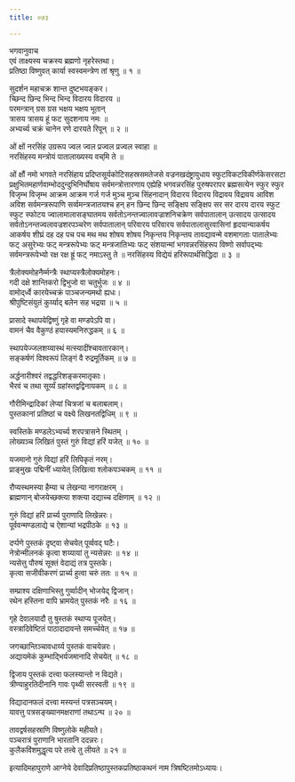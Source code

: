 ```yaml
---
title: ०७३

---
```

भगवानुवाच  
एवं ताक्ष्यस्य चक्रस्य ब्रह्मणो नृहरेस्तथा।  
प्रतिष्ठा विष्णुवत् कार्या स्वस्वमन्त्रेण तां श्रृणु ॥ १ ॥  
  
सुदर्शन महाचक्र शान्त दुष्टभयङ्कर।  
च्छिन्द छिन्द भिन्द भिन्द विदारय विदारय ॥  
परमन्त्रान् ग्रस ग्रस भक्षय भक्षय भूतान्  
त्रासय त्रासय हूं फट सुदशनाय नमः ॥  
अभ्यर्च्य चक्रं चानेन रणे दारयते रिपून् ॥ २ ॥  
  
ओं क्षों नरसिंह उग्ररूप ज्वल ज्वल प्रज्वल प्रज्वल स्वाहा ॥  
नरसिंहस्य मन्त्रोयं पातालाख्यस्य वच्‌मि ते ॥  
  
ओं क्षौं नमो भगवते नरसिंहाय प्रदिप्तसूर्यकोटिसहस्रसमतेजसे वज्रनखदंष्ट्रायुधाय स्फुटविकटविकीर्णकेसरसटा प्रक्षुभितमहार्णवाम्भोददुन्दुभिनिर्घोषाय सर्वमन्त्रोत्तारणाय एह्येहि भगवन्नरसिंह पुरुषपरापर ब्रह्मसत्येन स्फुर स्फुर विजृम्भ विजृम्भ आक्रम आक्रम गर्ज गर्ज मुञ्च मुञ्च सिंहनादान् विदारय विदारय विद्रावय विद्रावय आविश अविश सर्वमन्त्ररूपाणि सर्व्वमन्त्रजातयश्च हन् हन छिन्द छिन्द सङ्क्षिप सङ्क्षिप सर सर दारय दारय स्फुट स्फुट स्फोटय ज्वालामालासङ्घातमय सर्वतोऽनन्तज्वालावज्राशनिचक्रेण सर्वपातालान् उत्सादय उत्सादय सर्वतोऽनन्तज्वलावज्रशरपञ्चरेण सर्वपातालान् परिवारय परिवारय सर्वपातालासुरवासिनां हृदयान्याकर्षय आकर्षय शीघ्रं दह दह पच पच मथ मथ शोषय शोषय निकृन्तय निकृन्तय तावद्यावन्मे वशमागताः पातालेभ्यः फट् असुरेभ्यः फट् मन्त्ररूपेभ्यः फट् मन्त्रजातिभ्यः फट् संशयान्मां भगवन्नरसिंहरूप विष्णो सर्वापद्भ्यः सर्वमन्त्ररूपेभ्यो रक्ष रक्ष ह्रूं फट् नमाऽस्तु ते ॥ नरसिंहस्य विद्येयं हरिरूपार्थसिद्धिदा ॥ ३ ॥  
  
त्रैलोक्यमोहनैर्म्मन्त्रैः स्थाप्यस्त्रैलोक्यमोहनः।  
गदी दक्षे शान्तिकरो द्विभुजो वा चतुर्भुजः ॥ ४ ॥  
वामोद्‌र्ध्वे कारयेच्चक्रं पाञ्चजन्यमथो ह्यधः।  
श्रीपुष्टिसंयुतं कुर्य्याद् बलेन सह भद्रया ॥ ५ ॥  
  
प्रासादे स्थापयेद्विष्णुं गृहे वा मण्डपेऽपि वा।  
वामनं चैव वैकुण्ठं हयास्यमनिरुद्धकम् ॥ ६ ॥  
  
स्थापयेज्जलशय्यास्थं मत्स्यादींश्चावतारकान्।  
सङ्कर्षणं विश्वरूपं लिङ्गं वै रुद्रमूर्तिकम् ॥ ७ ॥  
  
अर्द्धनारीश्वरं तद्वद्धरिशङ्करमातृकाः।  
भैरवं च तथा सूर्य्यं ग्रहांस्तद्वद्विनायकम् ॥ ८ ॥  
  
गौरीमिन्द्रादिकां लेप्यां चित्रजां च बलाबलाम्।  
पुस्तकानां प्रतिष्ठां च वक्ष्ये लिखनतद्विधिम् ॥ ९ ॥  
  
स्वस्तिके मण्डलेऽभ्यर्च्य शरपत्रासने स्थितम् ।  
लोख्यञ्च लिखितं पुस्तं गुरुं विद्यां हरिं यजेत् ॥ १० ॥  
  
यजमानो गुरुं विद्यां हरिं लिपिकृतं नरम्।  
प्राङ्‌मुखः पद्मिनीं ध्यायेत् लिखित्वा श्लोकपञ्चकम् ॥ ११ ॥  
  
रौप्यस्थमस्या हैम्या च लेखन्या नागराक्षरम् ।  
ब्राह्मणान् बोजयेच्छक्त्या शक्त्या दद्याच्च दक्षिणाम् ॥ १२ ॥  
  
गुरुं विद्यां हरिं प्रार्च्य पुराणादि लिखेन्नरः।  
पूर्ववन्मण्डलाद्ये च ऐशान्यां भद्रपीठके ॥ १३ ॥  
  
दर्प्पणे पुस्तकं दृष्ट्वा सेचयेत् पूर्व्ववद् घटैः।  
नेत्रोन्मीलनकं कृत्वा शय्यायां तु न्यसेन्नरः ॥ १४ ॥  
न्यसेत्तु पौरुषं सूक्तं वेदाद्यं तत्र पुस्तके।  
कृत्वा सजीवीकरणं प्रार्च्य हुत्वा चरुं ततः ॥ १५ ॥  
  
सम्प्राश्य दक्षिणाभिस्तु गुर्व्वादीन् भोजयेद् द्विजान्।  
रथेन हस्तिना वापि भ्रामयेत् पुस्तकं नरैः ॥ १६ ॥  
  
गृहे देवालयादौ तु षुस्तकं स्थाप्य पूजयेत्।  
वस्त्रादिवेष्टितं पाठादादावन्ते समर्च्चयेत् ॥ १७ ॥  
  
जगच्छान्तिञ्चावधार्य्य पुस्तकं वाचयेन्नरः।  
अद्यायमेकं कुम्भाद्भिर्यजमानादि सेचयेत् ॥ १८ ॥  
  
द्विजाय पुस्तकं दत्त्वा फलस्यान्तो न विद्यते।  
त्रीण्याहुरतिदीनानि गावः पृथ्वी सरस्वती ॥ १९ ॥  
  
विद्यादानफलं दत्त्वा मस्यन्तं पत्रसञ्चयम्।  
यावत्तु पत्रसङ्‌ख्यानमक्षराणां तथाऽन्घ ॥ २० ॥  
  
तावद्वर्षसहस्राणि विष्णुलोके महीयते।  
पञ्चरात्रं पुराणानि भारतानि ददन्नरः।  
कुलैकविंशमुद्धृत्य परे तत्त्वे तु लीयते ॥ २१ ॥  
  
इत्यादिमहापुराणे आग्नेये देवादिप्रतिष्ठापुस्तकप्रतिष्ठाकथनं नाम त्रिषष्टितमोऽध्यायः।